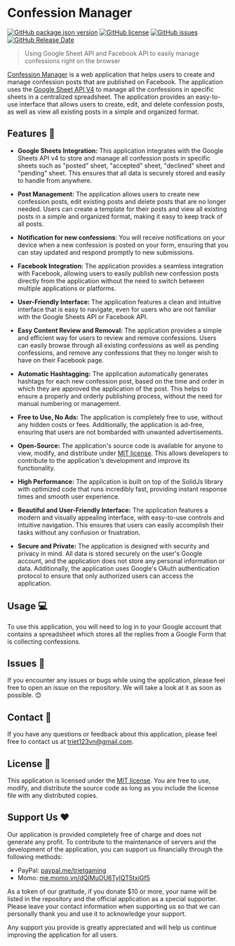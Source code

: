 # Confession Manager

[![GitHub package.json version][version-shield]][version-url]
[![GitHub license][license-shield]][license-url]
[![GitHub issues][issues-shield]][issues-url]
[![GitHub Release Date][release-shield]][release-url]

> Using Google Sheet API and Facebook API to easily manage confessions right on the browser

[Confession Manager](unhealthy-monkey.surge.sh) is a web application that helps users to create and manage confession posts that are published on Facebook. The application uses the [Google Sheet API V4][gsheet-api-link] to manage all the confessions in specific sheets in a centralized spreadsheet. The application provides an easy-to-use interface that allows users to create, edit, and delete confession posts, as well as view all existing posts in a simple and organized format.

## Features 🚀

- **Google Sheets Integration:** This application integrates with the Google Sheets API v4 to store and manage all confession posts in specific sheets such as "posted" sheet, "accepted" sheet, "declined" sheet and "pending" sheet. This ensures that all data is securely stored and easily to handle from anywhere.

- **Post Management:** The application allows users to create new confession posts, edit existing posts and delete posts that are no longer needed. Users can create a template for their posts and view all existing posts in a simple and organized format, making it easy to keep track of all posts.

- **Notification for new confessions**: You will receive notifications on your device when a new confession is posted on your form, ensuring that you can stay updated and respond promptly to new submissions.

- **Facebook Integration:** The application provides a seamless integration with Facebook, allowing users to easily publish new confession posts directly from the application without the need to switch between multiple applications or platforms.

- **User-Friendly Interface:** The application features a clean and intuitive interface that is easy to navigate, even for users who are not familiar with the Google Sheets API or Facebook API.

- **Easy Content Review and Removal:** The application provides a simple and efficient way for users to review and remove confessions. Users can easily browse through all existing confessions as well as pending confessions, and remove any confessions that they no longer wish to have on their Facebook page.

- **Automatic Hashtagging:** The application automatically generates hashtags for each new confession post, based on the time and order in which they are approved the application of the post. This helps to ensure a properly and orderly publishing process, without the need for manual numbering or management.

- **Free to Use, No Ads:** The application is completely free to use, without any hidden costs or fees. Additionally, the application is ad-free, ensuring that users are not bombarded with unwanted advertisements.

- **Open-Source:** The application's source code is available for anyone to view, modify, and distribute under [MIT license][license-url]. This allows developers to contribute to the application's development and improve its functionality.

- **High Performance:** The application is built on top of the SolidJs library with optimized code that runs incredibly fast, providing instant response times and smooth user experience.

- **Beautiful and User-Friendly Interface:** The application features a modern and visually appealing interface, with easy-to-use controls and intuitive navigation. This ensures that users can easily accomplish their tasks without any confusion or frustration.

- **Secure and Private:** The application is designed with security and privacy in mind. All data is stored securely on the user's Google account, and the application does not store any personal information or data. Additionally, the application uses Google's OAuth authentication protocol to ensure that only authorized users can access the application.

## Usage 💻

To use this application, you will need to log in to your Google account that contains a spreadsheet which stores all the replies from a Google Form that is collecting confessions.

## Issues 🐛

If you encounter any issues or bugs while using the application, please feel free to open an issue on the repository. We will take a look at it as soon as possible. 😊

## Contact 📩

If you have any questions or feedback about this application, please feel free to contact us at [triet123vn@gmail.com](mailto:triet123vn@gmail.com).

## License 📜

This application is licensed under the [MIT license][license-url]. You are free to use, modify, and distribute the source code as long as you include the license file with any distributed copies.

## Support Us ❤️

Our application is provided completely free of charge and does not generate any profit. To contribute to the maintenance of servers and the development of the application, you can support us financially through the following methods:

- PayPal: [paypal.me/trietgaming](https://paypal.me/trietgaming)
- Momo: [me.momo.vn/dQIMuOU6TyIQT5txiGf5](https://me.momo.vn/dQIMuOU6TyIQT5txiGf5)

As a token of our gratitude, if you donate $10 or more, your name will be listed in the repository and the official application as a special supporter. Please leave your contact information when supporting us so that we can personally thank you and use it to acknowledge your support.

Any support you provide is greatly appreciated and will help us continue improving the application for all users.


<!--VARIABLES-->

[version-shield]: https://img.shields.io/github/package-json/v/trietgaming/confession-manager?color=white
[version-url]: https://github.com/trietgaming/confession-manager/releases
[license-shield]: https://img.shields.io/github/license/trietgaming/confession-manager?color=black
[license-url]: https://github.com/trietgaming/confession-manager/blob/master/LICENSE
[issues-shield]: https://img.shields.io/github/issues/trietgaming/confession-manager
[issues-url]: https://github.com/trietgaming/confession-manager/issues
[release-shield]: https://img.shields.io/github/release-date/trietgaming/confession-manager?color=blue
[release-url]: https://github.com/trietgaming/confession-manager/releases
[gsheet-api-link]: [https://developers.google.com/sheets/api/guides/concepts]
